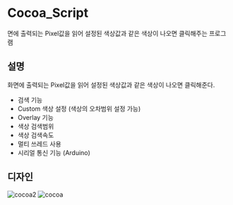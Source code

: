 # Cocoa_Script
면에 출력되는 Pixel값을 읽어 설정된 색상값과 같은 색상이 나오면 클릭해주는 프로그램

## 설명
화면에 출력되는 Pixel값을 읽어 설정된 색상값과 같은 색상이 나오면 클릭해준다.

- 검색 기능
- Custom 색상 설정 (색상의 오차범위 설정 가능)
- Overlay 기능
- 색상 검색범위
- 색상 검색속도
- 멀티 쓰레드 사용
- 시리얼 통신 기능 (Arduino)

## 디자인


![cocoa2](https://user-images.githubusercontent.com/72514247/97786645-50679a00-1bf0-11eb-96ad-249925e4c0e7.PNG)
![cocoa](https://user-images.githubusercontent.com/72514247/97786642-4cd41300-1bf0-11eb-87f0-1258f92d3b0e.PNG)
